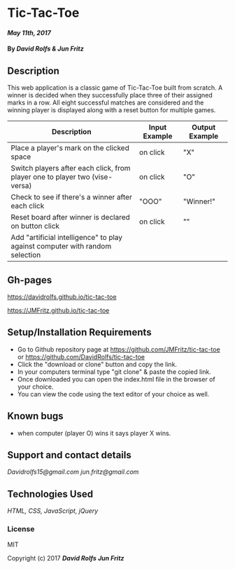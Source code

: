 # Tic-Tac-Toe

####  _May 11th, 2017_

#### By _**David Rolfs & Jun Fritz**_

## Description
This web application is a classic game of Tic-Tac-Toe built from scratch.  A winner is decided when they successfully place three of their assigned marks in a row.  All eight successful matches are considered and the winning player is displayed along with a reset button for multiple games.  


| Description  | Input Example | Output Example |
| ------------- | ------------- | ------------- |
| Place a player's mark on the clicked space| on click | "X" |
| Switch players after each click, from player one to player two (vise-versa) | on click | "O" |
| Check to see if there's a winner after each click | "OOO" | "Winner!" |
| Reset board after winner is declared on button click | on click | "" |
| Add "artificial intelligence" to play against computer with random selection |  |  |

## Gh-pages
https://davidrolfs.github.io/tic-tac-toe

https://JMFritz.github.io/tic-tac-toe


## Setup/Installation Requirements

* Go to Github repository page at https://github.com/JMFritz/tic-tac-toe or https://github.com/DavidRolfs/tic-tac-toe
* Click the "download or clone" button and copy the link.
* In your computers terminal type "git clone" & paste the copied link.
* Once downloaded you can open the index.html file in the browser of your choice.
* You can view the code using the text editor of your choice as well.


## Known bugs
* when computer (player O) wins it says player X wins.


## Support and contact details

_Davidrolfs15@gmail.com_ _jun.fritz@gmail.com_

## Technologies Used

_HTML, CSS, JavaScript, jQuery_

### License

MIT

Copyright (c) 2017 **_David Rolfs_** **_Jun Fritz_**
